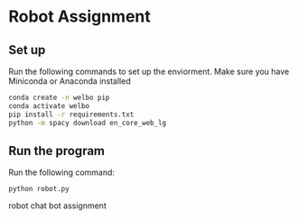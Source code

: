 # Robot Assignment
## Set up
Run the following commands to set up the enviorment. Make sure you have Miniconda or Anaconda installed
```bash
conda create -n welbo pip
conda activate welbo
pip install -r requirements.txt
python -m spacy download en_core_web_lg
```

## Run the program
Run the following command:
```
python robot.py
```
robot chat bot assignment

